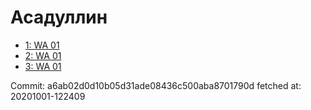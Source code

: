 # Асадуллин
- [1: WA 01](1.md)
- [2: WA 01](2.md)
- [3: WA 01](3.md)

Commit: a6ab02d0d10b05d31ade08436c500aba8701790d
 fetched at: 20201001-122409
